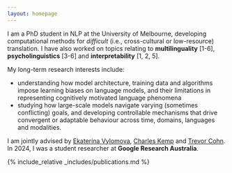 ```yaml
---
layout: homepage
---
```


<!-- ## Zheng Wei Lim -->

I am a PhD student in NLP at the University of Melbourne, developing computational methods for _difficult_ (i.e., cross-cultural or low-resource) translation. I have also worked on topics relating to **multilinguality** [1-6], **psycholinguistics** [3-6] and **interpretability** [1, 2, 5]. 

My long-term research interests include:
 - understanding how model architecture, training data and algorithms impose learning biases on language models, and their limitations in representing cognitively motivated language phenomena
 - studying how large-scale models navigate varying (sometimes conflicting) goals, and developing controllable mechanisms that drive convergent or adaptable behaviour across time, domains, languages and modalities.

I am jointly advised by [Ekaterina Vylomova](http://kat.academy/), [Charles Kemp](https://www.charleskemp.com/) and [Trevor Cohn](https://trevorcohn.github.io/). In 2024, I was a student researcher at **Google Research Australia**.

<!-- ## Research Interests

- **Computer Vision:** image recognition, image generation, video captioning
- **Machine Learning:** meta-learning, incremental learning, transfer learning -->

<!-- ## News

- **[Feb. 2020]** Our paper about incremental learning is accepted to CVPR 2020.
- **[Feb. 2020]** We will host the ACM Multimedia Asia 2020 conference in Singapore!
- **[Sept. 2019]** Our paper about few-shot learning is accepted to NeurIPS 2019.
- **[Mar. 2019]** Our paper about few-shot learning is accepted to CVPR 2019. -->

{% include_relative _includes/publications.md %}

<!-- {% include_relative _includes/services.md %} -->
